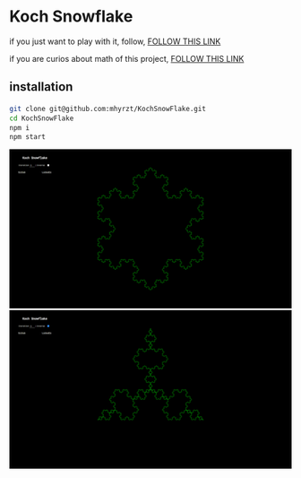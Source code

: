 # Koch Snowflake

if you just want to play with it, follow, [FOLLOW THIS LINK](https://mhyrzt.github.io/KochSnowFlake/)

if you are curios about math of this project, [FOLLOW THIS LINK](https://github.com/mhyrzt/KochSnowFlake/blob/main/DESCRIPTION.ipynb)

## installation

```bash
git clone git@github.com:mhyrzt/KochSnowFlake.git
cd KochSnowFlake
npm i
npm start
```

![N5N](screenshots/5N.PNG)
![N5I](screenshots/5I.PNG)
